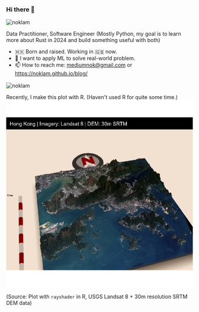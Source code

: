 ### Hi there  👋
<p align="left"> <img src="https://komarev.com/ghpvc/?username=noklam" alt="noklam" /> </p> 

Data Practitioner, Software Engineer (Mostly Python, my goal is to learn more about Rust in 2024 and build something useful with both)

- 🇭🇰 Born and raised. Working in 🇬🇧 now.
- 🔭 I want to apply ML to solve real-world problem.  
- 📫 How to reach me: mediumnok@gmail.com or https://noklam.github.io/blog/

<p align="left"><img align="center" src="https://github-readme-stats.vercel.app/api?username=noklam&show_icons=true" alt="noklam" /></p>





Recently, I make this plot with R. (Haven't used R for quite some time.)
![image](images/rayshader_hk.png)

(Source: Plot with `rayshader` in R, USGS Landsat 8 + 30m resolution SRTM DEM data)
